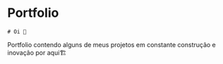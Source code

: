 # Portfolio
    # Oi 👋
Portfolio contendo alguns de meus projetos
em constante construção e inovação por aqui🏗️
